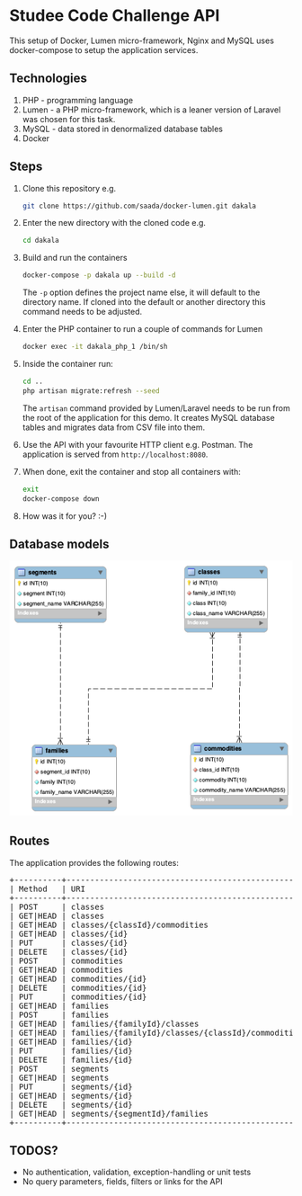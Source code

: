 # Studee Code Challenge API

This setup of Docker, Lumen micro-framework, Nginx and MySQL uses docker-compose to setup the application services.

## Technologies
   
1. PHP - programming language
2. Lumen - a PHP micro-framework, which is a leaner version of Laravel was chosen for this task.
3. MySQL - data stored in denormalized  database tables
4. Docker 
   
   
## Steps

1. Clone this repository e.g.

   ```bash
   git clone https://github.com/saada/docker-lumen.git dakala
   ```

2. Enter the new directory with the cloned code e.g.

   ```bash
   cd dakala
   ```

3. Build and run the containers

   ```bash
   docker-compose -p dakala up --build -d
   ```

   The `-p` option defines the project name else, it will default to the directory name. If cloned into the default or another directory this command needs to be adjusted.

4. Enter the PHP container to run a couple of commands for Lumen

   ```bash
   docker exec -it dakala_php_1 /bin/sh
   ```

5. Inside the container run:

   ```bash
   cd ..
   php artisan migrate:refresh --seed
   ```
   The `artisan` command provided by Lumen/Laravel needs to be run from the root of the application for this demo. It creates MySQL database tables and migrates data from CSV file into them.

6. Use the API with your favourite HTTP client e.g. Postman. The application is served from `http://localhost:8080`.

7. When done, exit the container and stop all containers with:

   ```bash
   exit
   docker-compose down
   ```

8. How was it for you? :-)


## Database models

![image](models.png)


## Routes

The application provides the following routes:

<pre>
+----------+---------------------------------------------------+--------------------------------------------------------------------------+
| Method   | URI                                               | Action                                                                   |
+----------+---------------------------------------------------+--------------------------------------------------------------------------+
| POST     | classes                                           | App\Http\Controllers\ClassificationController@create                     |
| GET|HEAD | classes                                           | App\Http\Controllers\ClassificationController@index                      |
| GET|HEAD | classes/{classId}/commodities                     | App\Http\Controllers\CommodityController@commoditiesByClassId            |
| GET|HEAD | classes/{id}                                      | App\Http\Controllers\ClassificationController@show                       |
| PUT      | classes/{id}                                      | App\Http\Controllers\ClassificationController@update                     |
| DELETE   | classes/{id}                                      | App\Http\Controllers\ClassificationController@destroy                    |
| POST     | commodities                                       | App\Http\Controllers\CommodityController@create                          |
| GET|HEAD | commodities                                       | App\Http\Controllers\CommodityController@index                           |
| GET|HEAD | commodities/{id}                                  | App\Http\Controllers\CommodityController@show                            |
| DELETE   | commodities/{id}                                  | App\Http\Controllers\CommodityController@destroy                         |
| PUT      | commodities/{id}                                  | App\Http\Controllers\CommodityController@update                          |
| GET|HEAD | families                                          | App\Http\Controllers\FamilyController@index                              |
| POST     | families                                          | App\Http\Controllers\FamilyController@create                             |
| GET|HEAD | families/{familyId}/classes                       | App\Http\Controllers\ClassificationController@classesByFamilyId          |
| GET|HEAD | families/{familyId}/classes/{classId}/commodities | App\Http\Controllers\CommodityController@commoditiesByFamilyIdAndClassId |
| GET|HEAD | families/{id}                                     | App\Http\Controllers\FamilyController@show                               |
| PUT      | families/{id}                                     | App\Http\Controllers\FamilyController@update                             |
| DELETE   | families/{id}                                     | App\Http\Controllers\FamilyController@destroy                            |
| POST     | segments                                          | App\Http\Controllers\SegmentController@create                            |
| GET|HEAD | segments                                          | App\Http\Controllers\SegmentController@index                             |
| PUT      | segments/{id}                                     | App\Http\Controllers\SegmentController@update                            |
| GET|HEAD | segments/{id}                                     | App\Http\Controllers\SegmentController@show                              |
| DELETE   | segments/{id}                                     | App\Http\Controllers\SegmentController@destroy                           |
| GET|HEAD | segments/{segmentId}/families                     | App\Http\Controllers\FamilyController@familiesBySegmentId                |
+----------+---------------------------------------------------+---------------------------------------------------------------------------
</pre>


## TODOS?

- No authentication, validation, exception-handling or unit tests 
- No query parameters, fields, filters or links for the API

